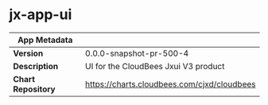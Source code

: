# jx-app-ui

|App Metadata||
|---|---|
| **Version** | 0.0.0-snapshot-pr-500-4 |
| **Description** | UI for the CloudBees Jxui V3 product |
| **Chart Repository** | https://charts.cloudbees.com/cjxd/cloudbees |

